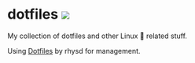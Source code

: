 # dotfiles [![](https://img.shields.io/badge/balazs-orban-orange.svg?style=flat-square)](https://balazsorban.com)

My collection of dotfiles and other Linux :penguin: related stuff.

Using [Dotfiles](https://github.com/rhysd/dotfiles) by rhysd for management.
